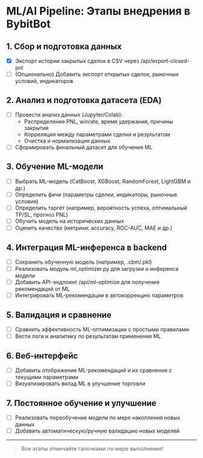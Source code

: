 # ML/AI Pipeline: Этапы внедрения в BybitBot

## 1. Сбор и подготовка данных
- [x] Экспорт истории закрытых сделок в CSV через /api/export-closed-pnl
- [ ] (Опционально) Добавить экспорт открытых сделок, рыночных условий, индикаторов

## 2. Анализ и подготовка датасета (EDA)
- [ ] Провести анализ данных (Jupyter/Colab):
    - Распределение PNL, winrate, время удержания, причины закрытия
    - Корреляции между параметрами сделки и результатом
    - Очистка и нормализация данных
- [ ] Сформировать финальный датасет для обучения ML

## 3. Обучение ML-модели
- [ ] Выбрать ML-модель (CatBoost, XGBoost, RandomForest, LightGBM и др.)
- [ ] Определить фичи (параметры сделки, индикаторы, рыночные условия)
- [ ] Определить таргет (например, вероятность успеха, оптимальный TP/SL, прогноз PNL)
- [ ] Обучить модель на исторических данных
- [ ] Оценить качество (метрики: accuracy, ROC-AUC, MAE и др.)

## 4. Интеграция ML-инференса в backend
- [ ] Сохранить обученную модель (например, .cbm/.pkl)
- [ ] Реализовать модуль ml_optimizer.py для загрузки и инференса модели
- [ ] Добавить API-эндпоинт /api/ml-optimize для получения рекомендаций от ML
- [ ] Интегрировать ML-рекомендации в автокоррекцию параметров

## 5. Валидация и сравнение
- [ ] Сравнить эффективность ML-оптимизации с простыми правилами
- [ ] Вести логи и аналитику по результатам применения ML

## 6. Веб-интерфейс
- [ ] Добавить отображение ML-рекомендаций и их сравнение с текущими параметрами
- [ ] Визуализировать вклад ML в улучшение торговли

## 7. Постоянное обучение и улучшение
- [ ] Реализовать переобучение модели по мере накопления новых данных
- [ ] Добавить автоматическую/ручную валидацию новых моделей

---

> Все этапы отмечайте галочками по мере выполнения! 